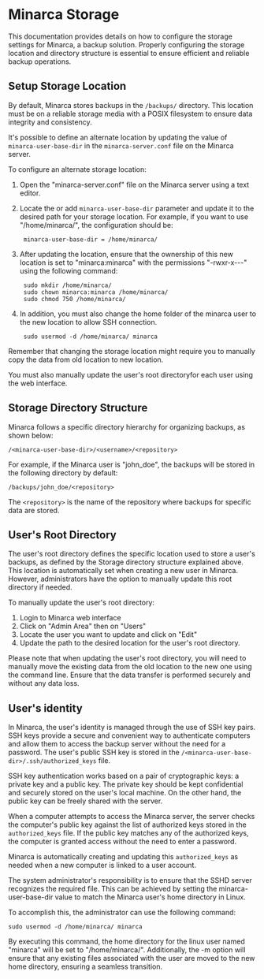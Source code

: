 # Minarca Storage

This documentation provides details on how to configure the storage settings for Minarca, a backup solution. Properly configuring the storage location and directory structure is essential to ensure efficient and reliable backup operations.

## Setup Storage Location

By default, Minarca stores backups in the `/backups/` directory. This location must be on a reliable storage media with a POSIX filesystem to ensure data integrity and consistency.

It's possible to define an alternate location by updating the value of `minarca-user-base-dir` in the `minarca-server.conf` file on the Minarca server.

To configure an alternate storage location:

1. Open the "minarca-server.conf" file on the Minarca server using a text editor.

2. Locate the or add `minarca-user-base-dir` parameter and update it to the desired path for your storage location. For example, if you want to use "/home/minarca/", the configuration should be:

        minarca-user-base-dir = /home/minarca/

3. After updating the location, ensure that the ownership of this new location is set to "minarca:minarca" with the permissions "-rwxr-x---" using the following command:

        sudo mkdir /home/minarca/
        sudo chown minarca:minarca /home/minarca/
        sudo chmod 750 /home/minarca/

4. In addition, you must also change the home folder of the minarca user to the new location to allow SSH connection.

        sudo usermod -d /home/minarca/ minarca

Remember that changing the storage location might require you to manually copy the data from old location to new location.

You must also manually update the user's root directoryfor each user using the web interface.

## Storage Directory Structure

Minarca follows a specific directory hierarchy for organizing backups, as shown below:

    /<minarca-user-base-dir>/<username>/<repository>

For example, if the Minarca user is "john_doe", the backups will be stored in the following directory by default:

    /backups/john_doe/<repository>

The `<repository>` is the name of the repository where backups for specific data are stored.

## User's Root Directory

The user's root directory defines the specific location used to store a user's backups, as defined by the Storage directory structure explained above. This location is automatically set when creating a new user in Minarca. However, administrators have the option to manually update this root directory if needed.

To manually update the user's root directory:

1. Login to Minarca web interface
2. Click on "Admin Area" then on "Users"
3. Locate the user you want to update and click on "Edit"
4. Update the path to the desired location for the user's root directory.

Please note that when updating the user's root directory, you will need to manually move the existing data from the old location to the new one using the command line. Ensure that the data transfer is performed securely and without any data loss.

## User's identity

In Minarca, the user's identity is managed through the use of SSH key pairs. SSH keys provide a secure and convenient way to authenticate computers and allow them to access the backup server without the need for a password. The user's public SSH key is stored in the `/<minarca-user-base-dir>/.ssh/authorized_keys` file.

SSH key authentication works based on a pair of cryptographic keys: a private key and a public key. The private key should be kept confidential and securely stored on the user's local machine. On the other hand, the public key can be freely shared with the server.

When a computer attempts to access the Minarca server, the server checks the computer's public key against the list of authorized keys stored in the `authorized_keys` file. If the public key matches any of the authorized keys, the computer is granted access without the need to enter a password.

Minarca is automatically creating and updating this `authorized_keys` as needed when a new computer is linked to a user account.

The system administrator's responsibility is to ensure that the SSHD server recognizes the required file. This can be achieved by setting the minarca-user-base-dir value to match the Minarca user's home directory in Linux.

To accomplish this, the administrator can use the following command:

    sudo usermod -d /home/minarca/ minarca

By executing this command, the home directory for the linux user named "minarca" will be set to "/home/minarca/". Additionally, the -m option will ensure that any existing files associated with the user are moved to the new home directory, ensuring a seamless transition.
